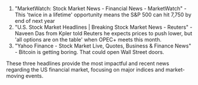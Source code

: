 1. "MarketWatch: Stock Market News - Financial News - MarketWatch" - This 'twice in a lifetime' opportunity means the S&P 500 can hit 7,750 by end of next year
2. "U.S. Stock Market Headlines | Breaking Stock Market News - Reuters" - Naveen Das from Kpler told Reuters he expects prices to push lower, but 'all options are on the table' when OPEC+ meets this month.
3. "Yahoo Finance - Stock Market Live, Quotes, Business & Finance News" - Bitcoin is getting boring. That could open Wall Street doors. 

These three headlines provide the most impactful and recent news regarding the US financial market, focusing on major indices and market-moving events.